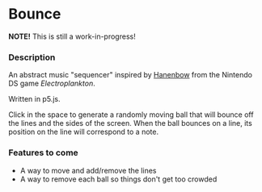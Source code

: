 # Bounce

**NOTE!** This is still a work-in-progress!

### Description
An abstract music "sequencer" inspired by [Hanenbow](https://www.youtube.com/watch?v=BexGR0OQF) from the Nintendo DS game *Electroplankton*.

Written in p5.js.

Click in the space to generate a randomly moving ball that will bounce off the lines and the sides of the screen. When the ball bounces on a line, its position on the line will correspond to a note.

### Features to come
* A way to move and add/remove the lines
* A way to remove each ball so things don't get too crowded
